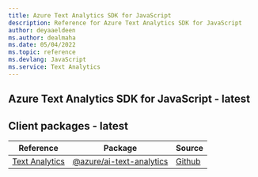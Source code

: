 ```yaml
---
title: Azure Text Analytics SDK for JavaScript
description: Reference for Azure Text Analytics SDK for JavaScript
author: deyaaeldeen
ms.author: dealmaha
ms.date: 05/04/2022
ms.topic: reference
ms.devlang: JavaScript
ms.service: Text Analytics
---
```

## Azure Text Analytics SDK for JavaScript - latest
## Client packages - latest
| Reference | Package | Source |
|---|---|---|
|[Text Analytics](javascript/api/overview/azure/ai-text-analytics-readme)|[@azure/ai-text-analytics](https://www.npmjs.com/package/@azure/ai-text-analytics)|[Github](https://github.com/Azure/azure-sdk-for-js/blob/main/sdk/textanalytics/ai-text-analytics)|

